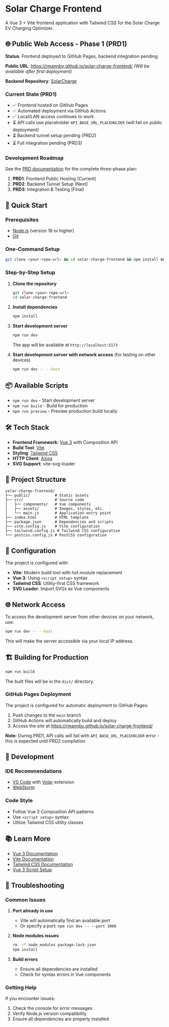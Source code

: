 # Solar Charge Frontend

A Vue 3 + Vite frontend application with Tailwind CSS for the Solar Charge EV Charging Optimizer.

## 🌐 Public Web Access - Phase 1 (PRD1)

**Status**: Frontend deployed to GitHub Pages, backend integration pending

**Public URL**: https://rmannby.github.io/solar-charge-frontend/ *(Will be available after first deployment)*

**Backend Repository**: [SolarCharge](https://github.com/rmannby/SolarCharge)

### Current State (PRD1)
- ✅ Frontend hosted on GitHub Pages
- ✅ Automated deployment via GitHub Actions
- ✅ Local/LAN access continues to work
- ⏳ API calls use placeholder `API_BASE_URL_PLACEHOLDER` (will fail on public deployment)
- ⏳ Backend tunnel setup pending (PRD2)
- ⏳ Full integration pending (PRD3)

### Development Roadmap
See the [PRD documentation](./doc/) for the complete three-phase plan:
1. **PRD1**: Frontend Public Hosting (Current)
2. **PRD2**: Backend Tunnel Setup (Next)
3. **PRD3**: Integration & Testing (Final)

## 🚀 Quick Start

### Prerequisites
- [Node.js](https://nodejs.org/) (version 16 or higher)
- [Git](https://git-scm.com/)

### One-Command Setup
```bash
git clone <your-repo-url> && cd solar-charge-frontend && npm install && npm run dev
```

### Step-by-Step Setup

1. **Clone the repository**
   ```bash
   git clone <your-repo-url>
   cd solar-charge-frontend
   ```

2. **Install dependencies**
   ```bash
   npm install
   ```

3. **Start development server**
   ```bash
   npm run dev
   ```
   
   The app will be available at `http://localhost:5173`

4. **Start development server with network access** (for testing on other devices)
   ```bash
   npm run dev -- --host
   ```

## 📦 Available Scripts

- `npm run dev` - Start development server
- `npm run build` - Build for production
- `npm run preview` - Preview production build locally

## 🛠️ Tech Stack

- **Frontend Framework**: [Vue 3](https://vuejs.org/) with Composition API
- **Build Tool**: [Vite](https://vitejs.dev/)
- **Styling**: [Tailwind CSS](https://tailwindcss.com/)
- **HTTP Client**: [Axios](https://axios-http.com/)
- **SVG Support**: vite-svg-loader

## 📁 Project Structure

```
solar-charge-frontend/
├── public/           # Static assets
├── src/              # Source code
│   ├── components/   # Vue components
│   ├── assets/       # Images, styles, etc.
│   └── main.js       # Application entry point
├── index.html        # HTML template
├── package.json      # Dependencies and scripts
├── vite.config.js    # Vite configuration
├── tailwind.config.js # Tailwind CSS configuration
└── postcss.config.js # PostCSS configuration
```

## 🔧 Configuration

The project is configured with:
- **Vite**: Modern build tool with hot module replacement
- **Vue 3**: Using `<script setup>` syntax
- **Tailwind CSS**: Utility-first CSS framework
- **SVG Loader**: Import SVGs as Vue components

## 🌐 Network Access

To access the development server from other devices on your network, use:
```bash
npm run dev -- --host
```

This will make the server accessible via your local IP address.

## 🏗️ Building for Production

```bash
npm run build
```

The built files will be in the `dist/` directory.

### GitHub Pages Deployment

The project is configured for automatic deployment to GitHub Pages:
1. Push changes to the `main` branch
2. GitHub Actions will automatically build and deploy
3. Access the site at https://rmannby.github.io/solar-charge-frontend/

**Note**: During PRD1, API calls will fail with `API_BASE_URL_PLACEHOLDER` error - this is expected until PRD2 completion.

## 👥 Development

### IDE Recommendations
- [VS Code](https://code.visualstudio.com/) with [Volar](https://marketplace.visualstudio.com/items?itemName=Vue.volar) extension
- [WebStorm](https://www.jetbrains.com/webstorm/)

### Code Style
- Follow Vue 3 Composition API patterns
- Use `<script setup>` syntax
- Utilize Tailwind CSS utility classes

## 📚 Learn More

- [Vue 3 Documentation](https://vuejs.org/)
- [Vite Documentation](https://vitejs.dev/)
- [Tailwind CSS Documentation](https://tailwindcss.com/docs)
- [Vue 3 Script Setup](https://vuejs.org/api/sfc-script-setup.html)

## 🐛 Troubleshooting

### Common Issues

1. **Port already in use**
   - Vite will automatically find an available port
   - Or specify a port: `npm run dev -- --port 3000`

2. **Node modules issues**
   ```bash
   rm -rf node_modules package-lock.json
   npm install
   ```

3. **Build errors**
   - Ensure all dependencies are installed
   - Check for syntax errors in Vue components

### Getting Help

If you encounter issues:
1. Check the console for error messages
2. Verify Node.js version compatibility
3. Ensure all dependencies are properly installed
